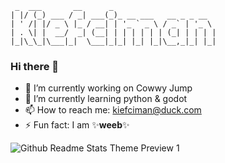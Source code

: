 ```
 _  ___       __      _
| |/ (_) ___ / _| ___(_)_ __ ___   __ _ _ __
| ' /| |/ _ \ |_ / __| | '_ ` _ \ / _` | '_ \
| . \| |  __/  _| (__| | | | | | | (_| | | | |
|_|\_\_|\___|_|  \___|_|_| |_| |_|\__,_|_| |_|
```
### Hi there 👋

- 🔭 I’m currently working on Cowwy Jump
- 🌱 I’m currently learning python & godot
- 📫 How to reach me: kiefciman@duck.com
- ⚡ Fun fact: I am ✨**weeb**✨

![Github Readme Stats Theme Preview 1](https://github-readme-stats.vercel.app/api?username=Kiefciman&show_icons=true&bg_color=161320&text_color=D9E0EE&icon_color=DDB6F2&title_color=96CDFB)
